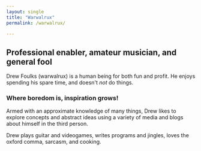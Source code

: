 ```yaml
---
layout: single
title: "Warwalrux"
permalink: /warwalrux/

---
```


## Professional enabler, amateur musician, and general fool

Drew Foulks (warwalrux) is a human being for both fun and profit. He enjoys spending his spare time, and doesn't _not_ do things.


### Where boredom is, inspiration grows!

Armed with an approximate knowledge of many things, Drew likes to explore concepts and abstract ideas using a variety of media and blogs about himself in the third person.

Drew plays guitar and videogames, writes programs and jingles, loves the oxford comma, sarcasm, and cooking.
